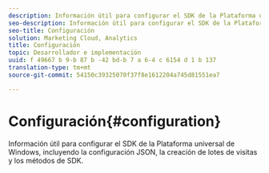 ```yaml
---
description: Información útil para configurar el SDK de la Plataforma universal de Windows, incluyendo la configuración JSON, la creación de lotes de visitas y los métodos de SDK.
seo-description: Información útil para configurar el SDK de la Plataforma universal de Windows, incluyendo la configuración JSON, la creación de lotes de visitas y los métodos de SDK.
seo-title: Configuración
solution: Marketing Cloud, Analytics
title: Configuración
topic: Desarrollador e implementación
uuid: f 49667 b 9-b 87 b -42 bd-b 7 a 6-4 c 6154 d 1 b 137
translation-type: tm+mt
source-git-commit: 54150c39325070f37f8e1612204a745d81551ea7

---
```



# Configuración{#configuration}

Información útil para configurar el SDK de la Plataforma universal de Windows, incluyendo la configuración JSON, la creación de lotes de visitas y los métodos de SDK.
